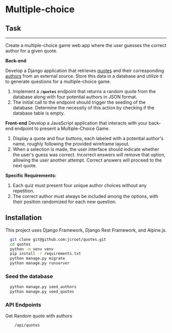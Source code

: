 
# Multiple-choice

## **Task**

---

Create a multiple-choice game web app where the user guesses the correct author for a given quote. 

**Back-end**

Develop a Django application that retrieves [quotes](https://scalablepath.com/api/test/test-quotes) and their corresponding [authors](https://www.scalablepath.com/api/test/test-authors) from an external source. Store this data in a database and utilize it to generate questions for a multiple-choice game.

1. Implement a **`/quotes`** endpoint that returns a random quote from the database along with four potential authors in JSON format.
2. The initial call to the endpoint should trigger the seeding of the database. Determine the necessity of this action by checking if the database table is empty.

**Front-end**
Develop a JavaScript application that interacts with your back-end endpoint to present a Multiple-Choice Game.

1. Display a quote and four buttons, each labeled with a potential author's name, roughly following the provided wireframe layout.
2. When a selection is made, the user interface should indicate whether the user's guess was correct. Incorrect answers will remove that option, allowing the user another attempt. Correct answers will proceed to the next quote.

**Specific Requirements:**
1. Each quiz must present four unique author choices without any repetition.
2. The correct author must always be included among the options, with their position randomized for each new question.

## Installation

This project uses Django Framework, Django Rest Framework, and Alpine.js.

```bash
  git clone git@github.com:jcroot/quotes.git
  cd quotes
  python -m venv venv
  pip install -r requirements.txt
  python manage.py migrate
  python manage.py runserver
```

### Seed the database

```bash
  python manage.py seed_authors
  python manage.py seed_quotes
```

### API Endpoints
Get Random quote with authors
```bash
    /api/quotes
```